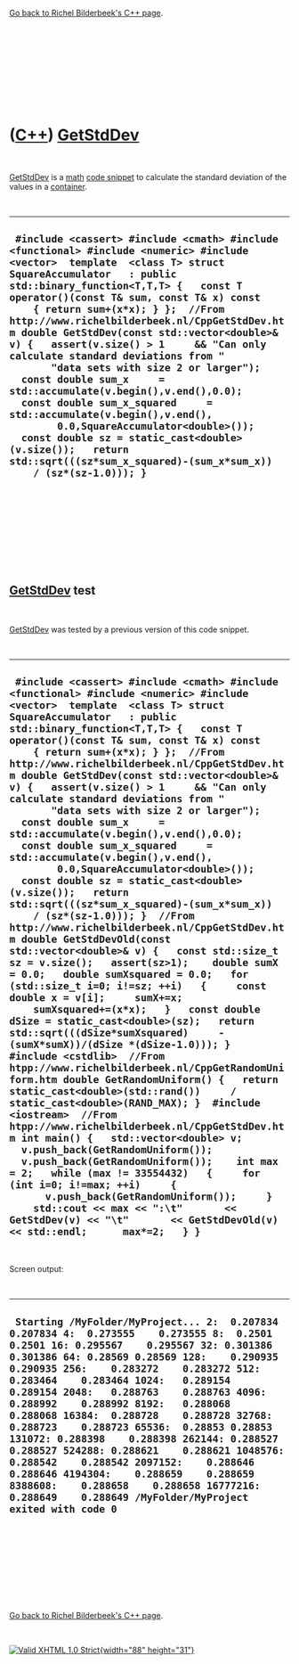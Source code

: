 

[Go back to Richel Bilderbeek's C++ page](Cpp.htm).

 

 

 

 

 

([C++](Cpp.htm)) [GetStdDev](CppGetStdDev.htm)
==============================================

 

[GetStdDev](CppGetStdDev.htm) is a [math](CppMath.htm) [code
snippet](CppCodeSnippets.htm) to calculate the standard deviation of the
values in a [container](CppContainer.htm).

 

  --------------------------------------------------------------------------------------------------------------------------------------------------------------------------------------------------------------------------------------------------------------------------------------------------------------------------------------------------------------------------------------------------------------------------------------------------------------------------------------------------------------------------------------------------------------------------------------------------------------------------------------------------------------------------------------------------------------------------------------------------------------------------------------------------------------------------------
  ` #include <cassert> #include <cmath> #include <functional> #include <numeric> #include <vector>  template  <class T> struct SquareAccumulator   : public std::binary_function<T,T,T> {   const T operator()(const T& sum, const T& x) const     { return sum+(x*x); } };  //From http://www.richelbilderbeek.nl/CppGetStdDev.htm double GetStdDev(const std::vector<double>& v) {   assert(v.size() > 1     && "Can only calculate standard deviations from "        "data sets with size 2 or larger");   const double sum_x     = std::accumulate(v.begin(),v.end(),0.0);   const double sum_x_squared     = std::accumulate(v.begin(),v.end(),         0.0,SquareAccumulator<double>());   const double sz = static_cast<double>(v.size());   return std::sqrt(((sz*sum_x_squared)-(sum_x*sum_x))     / (sz*(sz-1.0))); }`
  --------------------------------------------------------------------------------------------------------------------------------------------------------------------------------------------------------------------------------------------------------------------------------------------------------------------------------------------------------------------------------------------------------------------------------------------------------------------------------------------------------------------------------------------------------------------------------------------------------------------------------------------------------------------------------------------------------------------------------------------------------------------------------------------------------------------------------

 

 

 

 

 

[GetStdDev](CppGetStdDev.htm) test
----------------------------------

 

[GetStdDev](CppGetStdDev.htm) was tested by a previous version of this
code snippet.

 

  -----------------------------------------------------------------------------------------------------------------------------------------------------------------------------------------------------------------------------------------------------------------------------------------------------------------------------------------------------------------------------------------------------------------------------------------------------------------------------------------------------------------------------------------------------------------------------------------------------------------------------------------------------------------------------------------------------------------------------------------------------------------------------------------------------------------------------------------------------------------------------------------------------------------------------------------------------------------------------------------------------------------------------------------------------------------------------------------------------------------------------------------------------------------------------------------------------------------------------------------------------------------------------------------------------------------------------------------------------------------------------------------------------------------------------------------------------------------------------------------------------------------------------------------------------------------------------------------------------------------------------------------------------------------------------------------------------------------------------------------------------------------------------------------------------------------------------------------------------------------------------------------------------------------------------------------------
  ` #include <cassert> #include <cmath> #include <functional> #include <numeric> #include <vector>  template  <class T> struct SquareAccumulator   : public std::binary_function<T,T,T> {   const T operator()(const T& sum, const T& x) const     { return sum+(x*x); } };  //From http://www.richelbilderbeek.nl/CppGetStdDev.htm double GetStdDev(const std::vector<double>& v) {   assert(v.size() > 1     && "Can only calculate standard deviations from "        "data sets with size 2 or larger");   const double sum_x     = std::accumulate(v.begin(),v.end(),0.0);   const double sum_x_squared     = std::accumulate(v.begin(),v.end(),         0.0,SquareAccumulator<double>());   const double sz = static_cast<double>(v.size());   return std::sqrt(((sz*sum_x_squared)-(sum_x*sum_x))     / (sz*(sz-1.0))); }  //From http://www.richelbilderbeek.nl/CppGetStdDev.htm double GetStdDevOld(const std::vector<double>& v) {   const std::size_t sz = v.size();   assert(sz>1);    double sumX = 0.0;   double sumXsquared = 0.0;   for (std::size_t i=0; i!=sz; ++i)   {     const double x = v[i];     sumX+=x;     sumXsquared+=(x*x);   }   const double dSize = static_cast<double>(sz);   return std::sqrt(((dSize*sumXsquared)     -(sumX*sumX))/(dSize *(dSize-1.0))); }  #include <cstdlib>  //From htpp://www.richelbilderbeek.nl/CppGetRandomUniform.htm double GetRandomUniform() {   return static_cast<double>(std::rand())     / static_cast<double>(RAND_MAX); }  #include <iostream>  //From htpp://www.richelbilderbeek.nl/CppGetStdDev.htm int main() {   std::vector<double> v;   v.push_back(GetRandomUniform());   v.push_back(GetRandomUniform());    int max = 2;   while (max != 33554432)   {     for (int i=0; i!=max; ++i)     {       v.push_back(GetRandomUniform());     }     std::cout << max << ":\t"       << GetStdDev(v) << "\t"       << GetStdDevOld(v) << std::endl;      max*=2;   } }`
  -----------------------------------------------------------------------------------------------------------------------------------------------------------------------------------------------------------------------------------------------------------------------------------------------------------------------------------------------------------------------------------------------------------------------------------------------------------------------------------------------------------------------------------------------------------------------------------------------------------------------------------------------------------------------------------------------------------------------------------------------------------------------------------------------------------------------------------------------------------------------------------------------------------------------------------------------------------------------------------------------------------------------------------------------------------------------------------------------------------------------------------------------------------------------------------------------------------------------------------------------------------------------------------------------------------------------------------------------------------------------------------------------------------------------------------------------------------------------------------------------------------------------------------------------------------------------------------------------------------------------------------------------------------------------------------------------------------------------------------------------------------------------------------------------------------------------------------------------------------------------------------------------------------------------------------------------

 

Screen output:

 

  -------------------------------------------------------------------------------------------------------------------------------------------------------------------------------------------------------------------------------------------------------------------------------------------------------------------------------------------------------------------------------------------------------------------------------------------------------------------------------------------------------------------------------------------------------------------------------------------------------------------------------------------------------------------------------------------------------------------------------------------------------------------------------
  ` Starting /MyFolder/MyProject... 2:  0.207834    0.207834 4:  0.273555    0.273555 8:  0.2501  0.2501 16: 0.295567    0.295567 32: 0.301386    0.301386 64: 0.28569 0.28569 128:    0.290935    0.290935 256:    0.283272    0.283272 512:    0.283464    0.283464 1024:   0.289154    0.289154 2048:   0.288763    0.288763 4096:   0.288992    0.288992 8192:   0.288068    0.288068 16384:  0.288728    0.288728 32768:  0.288723    0.288723 65536:  0.28853 0.28853 131072: 0.288398    0.288398 262144: 0.288527    0.288527 524288: 0.288621    0.288621 1048576:    0.288542    0.288542 2097152:    0.288646    0.288646 4194304:    0.288659    0.288659 8388608:    0.288658    0.288658 16777216:   0.288649    0.288649 /MyFolder/MyProject exited with code 0`
  -------------------------------------------------------------------------------------------------------------------------------------------------------------------------------------------------------------------------------------------------------------------------------------------------------------------------------------------------------------------------------------------------------------------------------------------------------------------------------------------------------------------------------------------------------------------------------------------------------------------------------------------------------------------------------------------------------------------------------------------------------------------------------

 

 

 

 

 

[Go back to Richel Bilderbeek's C++ page](Cpp.htm).



 

[![Valid XHTML 1.0 Strict](valid-xhtml10.png){width="88"
height="31"}](http://validator.w3.org/check?uri=referer)
